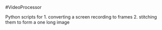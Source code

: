 #VideoProcessor

Python scripts for 
    1. converting a screen recording to frames
    2. stitching them to form a one long image